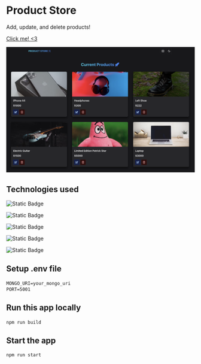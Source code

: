 # Product Store

Add, update, and delete products!

[Click me! <3](https://mern-product-store-17b2.onrender.com/)

![Demo App](/frontend/public/screenshot-for-readme.png)

## Technologies used

![Static Badge](https://img.shields.io/badge/MongoDB-%2347A248?style=for-the-badge&logo=MongoDB&logoColor=%2347A248&logoSize=auto&labelColor=black)

![Static Badge](https://img.shields.io/badge/Express-white?style=for-the-badge&logo=Express&logoSize=auto&labelColor=black)

![Static Badge](https://img.shields.io/badge/React-61DAFB?style=for-the-badge&logo=React&logoColor=61DAFB&logoSize=auto&labelColor=black)

![Static Badge](https://img.shields.io/badge/Node.js-5FA04E?style=for-the-badge&logo=Node.js&logoColor=%235FA04E&logoSize=auto&labelColor=black)

![Static Badge](https://img.shields.io/badge/Chakra_UI-319795?style=for-the-badge&logo=Chakra%20UI&logoColor=319795&logoSize=auto&labelColor=black)

## Setup .env file

```shell
MONGO_URI=your_mongo_uri
PORT=5001
```

## Run this app locally

```shell
npm run build
```

## Start the app

```shell
npm run start
```
